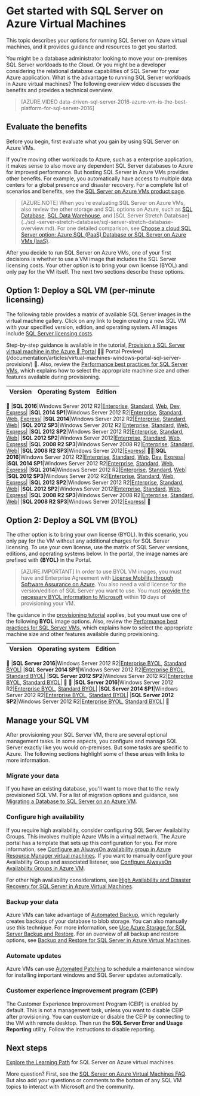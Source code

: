 <properties
	pageTitle="Get started with SQL Server on Azure Virtual Machines | Microsoft Azure"
	description="Move your on-premises SQL Server database workloads to the Cloud with Azure Virtual Machines. Get started quickly with preconfigured SQL VM images."
	services="virtual-machines-windows"
	documentationCenter=""
	authors="rothja"
	manager="jhubbard"
	editor=""
	tags="azure-service-management"/>

<tags
	ms.service="virtual-machines-windows"
	ms.date="06/13/2016"
	wacn.date=""/>

# Get started with SQL Server on Azure Virtual Machines

This topic describes your options for running SQL Server on Azure virtual machines, and it provides guidance and resources to get you started.

You might be a database administrator looking to move your on-premises SQL Server workloads to the Cloud. Or you might be a developer considering the relational database capabilities of SQL Server for your Azure application. What is the advantage to running SQL Server workloads in Azure virtual machines? The following overview video discusses the benefits and provides a technical overview.

> [AZURE.VIDEO data-driven-sql-server-2016-azure-vm-is-the-best-platform-for-sql-server-2016]

## Evaluate the benefits

Before you begin, first evaluate what you gain by using SQL Server on Azure VMs.

If you're moving other workloads to Azure, such as a enterprise application, it makes sense to also move any dependent SQL Server databases to Azure for improved performance. But hosting SQL Server in Azure VMs provides other benefits. For example, you automatically have access to multiple data centers for a global presence and disaster recovery. For a complete list of scenarios and benefits, see the [SQL Server on Azure VMs product page](/home/features/virtual-machines/sql-server/).

> [AZURE.NOTE] When you're evaluating SQL Server on Azure VMs, also review the other storage and SQL options on Azure, such as [SQL Database](/documentation/articles/sql-database-technical-overview/), [SQL Data Warehouse](/documentation/articles/sql-data-warehouse-overview-what-is/), and [SQL Server Stretch Databsae](../sql 	-server-stretch-database/sql-server-stretch-database-overview.md). For one detailed comparison, see [Choose a cloud SQL Server option: Azure SQL (PaaS) Database or SQL Server on Azure VMs (IaaS)](/documentation/articles/data-management-azure-sql-database-and-sql-server-iaas/).

After you decide to run SQL Server on Azure VMs, one of your first decisions is whether to use a VM image that includes the SQL Server licensing costs. Your other option is to bring your own license (BYOL) and only pay for the VM itself. The next two sections describe these options.

## Option 1: Deploy a SQL VM (per-minute licensing)
The following table provides a matrix of available SQL Server images in the virtual machine gallery. Click on any link to begin creating a new SQL VM with your specified version, edition, and operating system. All images include [SQL Server licensing costs](/home/features/virtual-machines/pricing/).

Step-by-step guidance is available in the tutorial, [Provision a SQL Server virtual machine in the Azure  Portal](/documentation/articles/virtual-machines-windows-portal-sql-server-provision/)  Portal Preview](/documentation/articles/virtual-machines-windows-portal-sql-server-provision/) . Also, review the [Performance best practices for SQL Server VMs](/documentation/articles/virtual-machines-windows-sql-performance/), which explains how to select the appropriate machine size and other features available during provisioning.

|Version|Operating System|Edition|
|---|---|---|

|**SQL 2016**|Windows Server 2012 R2|[Enterprise](https://portal.azure.com/#create/Microsoft.SQLServer2016RTMEnterpriseWindowsServer2012R2), [Standard](https://portal.azure.com/#create/Microsoft.SQLServer2016RTMStandardWindowsServer2012R2), [Web](https://portal.azure.com/#create/Microsoft.SQLServer2016RTMWebWindowsServer2012R2), [Dev](https://portal.azure.com/#create/Microsoft.SQLServer2016RTMDeveloperWindowsServer2012R2), [Express](https://portal.azure.com/#create/Microsoft.SQLServer2016RTMExpressWindowsServer2012R2)|
|**SQL 2014 SP1**|Windows Server 2012 R2|[Enterprise](https://portal.azure.com/#create/Microsoft.SQLServer2014SP1EnterpriseWindowsServer2012R2), [Standard](https://portal.azure.com/#create/Microsoft.SQLServer2014SP1StandardWindowsServer2012R2), [Web](https://portal.azure.com/#create/Microsoft.SQLServer2014SP1WebWindowsServer2012R2), [Express](https://portal.azure.com/#create/Microsoft.SQLServer2014SP1ExpressWindowsServer2012R2)|
|**SQL 2014**|Windows Server 2012 R2|[Enterprise](https://portal.azure.com/#create/Microsoft.SQLServer2014EnterpriseWindowsServer2012R2), [Standard](https://portal.azure.com/#create/Microsoft.SQLServer2014StandardWindowsServer2012R2), [Web](https://portal.azure.com/#create/Microsoft.SQLServer2014WebWindowsServer2012R2)|
|**SQL 2012 SP3**|Windows Server 2012 R2|[Enterprise](https://portal.azure.com/#create/Microsoft.SQLServer2012SP3EnterpriseWindowsServer2012R2), [Standard](https://portal.azure.com/#create/Microsoft.SQLServer2012SP3StandardWindowsServer2012R2), [Web](https://portal.azure.com/#create/Microsoft.SQLServer2012SP3WebWindowsServer2012R2), [Express](https://portal.azure.com/#create/Microsoft.SQLServer2012SP3ExpressWindowsServer2012R2)|
|**SQL 2012 SP2**|Windows Server 2012 R2|[Enterprise](https://portal.azure.com/#create/Microsoft.SQLServer2012SP2EnterpriseWindowsServer2012R2), [Standard](https://portal.azure.com/#create/Microsoft.SQLServer2012SP2StandardWindowsServer2012R2), [Web](https://portal.azure.com/#create/Microsoft.SQLServer2012SP2WebWindowsServer2012R2)|
|**SQL 2012 SP2**|Windows Server 2012|[Enterprise](https://portal.azure.com/#create/Microsoft.SQLServer2012SP2EnterpriseWindowsServer2012), [Standard](https://portal.azure.com/#create/Microsoft.SQLServer2012SP2StandardWindowsServer2012), [Web](https://portal.azure.com/#create/Microsoft.SQLServer2012SP2WebWindowsServer2012), [Express](https://portal.azure.com/#create/Microsoft.SQLServer2012SP2ExpressWindowsServer2012)|
|**SQL 2008 R2 SP3**|Windows Server 2008 R2|[Enterprise](https://portal.azure.com/#create/Microsoft.SQLServer2008R2SP3EnterpriseWindowsServer2008R2), [Standard](https://portal.azure.com/#create/Microsoft.SQLServer2008R2SP3StandardWindowsServer2008R2), [Web](https://portal.azure.com/#create/Microsoft.SQLServer2008R2SP3WebWindowsServer2008R2)|
|**SQL 2008 R2 SP3**|Windows Server 2012|[Express](https://portal.azure.com/#create/Microsoft.SQLServer2008R2SP3ExpressWindowsServer2012)|


|**SQL 2016**|Windows Server 2012 R2|[Enterprise](https://portal.azure.cn/#create/Microsoft.SQLServer2016RTMEnterpriseWindowsServer2012R2), [Standard](https://portal.azure.cn/#create/Microsoft.SQLServer2016RTMStandardWindowsServer2012R2), [Web](https://portal.azure.cn/#create/Microsoft.SQLServer2016RTMWebWindowsServer2012R2), [Dev](https://portal.azure.cn/#create/Microsoft.SQLServer2016RTMDeveloperWindowsServer2012R2), [Express](https://portal.azure.cn/#create/Microsoft.SQLServer2016RTMExpressWindowsServer2012R2)|
|**SQL 2014 SP1**|Windows Server 2012 R2|[Enterprise](https://portal.azure.cn/#create/Microsoft.SQLServer2014SP1EnterpriseWindowsServer2012R2), [Standard](https://portal.azure.cn/#create/Microsoft.SQLServer2014SP1StandardWindowsServer2012R2), [Web](https://portal.azure.cn/#create/Microsoft.SQLServer2014SP1WebWindowsServer2012R2), [Express](https://portal.azure.cn/#create/Microsoft.SQLServer2014SP1ExpressWindowsServer2012R2)|
|**SQL 2014**|Windows Server 2012 R2|[Enterprise](https://portal.azure.cn/#create/Microsoft.SQLServer2014EnterpriseWindowsServer2012R2), [Standard](https://portal.azure.cn/#create/Microsoft.SQLServer2014StandardWindowsServer2012R2), [Web](https://portal.azure.cn/#create/Microsoft.SQLServer2014WebWindowsServer2012R2)|
|**SQL 2012 SP3**|Windows Server 2012 R2|[Enterprise](https://portal.azure.cn/#create/Microsoft.SQLServer2012SP3EnterpriseWindowsServer2012R2), [Standard](https://portal.azure.cn/#create/Microsoft.SQLServer2012SP3StandardWindowsServer2012R2), [Web](https://portal.azure.cn/#create/Microsoft.SQLServer2012SP3WebWindowsServer2012R2), [Express](https://portal.azure.cn/#create/Microsoft.SQLServer2012SP3ExpressWindowsServer2012R2)|
|**SQL 2012 SP2**|Windows Server 2012 R2|[Enterprise](https://portal.azure.cn/#create/Microsoft.SQLServer2012SP2EnterpriseWindowsServer2012R2), [Standard](https://portal.azure.cn/#create/Microsoft.SQLServer2012SP2StandardWindowsServer2012R2), [Web](https://portal.azure.cn/#create/Microsoft.SQLServer2012SP2WebWindowsServer2012R2)|
|**SQL 2012 SP2**|Windows Server 2012|[Enterprise](https://portal.azure.cn/#create/Microsoft.SQLServer2012SP2EnterpriseWindowsServer2012), [Standard](https://portal.azure.cn/#create/Microsoft.SQLServer2012SP2StandardWindowsServer2012), [Web](https://portal.azure.cn/#create/Microsoft.SQLServer2012SP2WebWindowsServer2012), [Express](https://portal.azure.cn/#create/Microsoft.SQLServer2012SP2ExpressWindowsServer2012)|
|**SQL 2008 R2 SP3**|Windows Server 2008 R2|[Enterprise](https://portal.azure.cn/#create/Microsoft.SQLServer2008R2SP3EnterpriseWindowsServer2008R2), [Standard](https://portal.azure.cn/#create/Microsoft.SQLServer2008R2SP3StandardWindowsServer2008R2), [Web](https://portal.azure.cn/#create/Microsoft.SQLServer2008R2SP3WebWindowsServer2008R2)|
|**SQL 2008 R2 SP3**|Windows Server 2012|[Express](https://portal.azure.cn/#create/Microsoft.SQLServer2008R2SP3ExpressWindowsServer2012)|


## Option 2: Deploy a SQL VM (BYOL)
The other option is to bring your own license (BYOL). In this scenario, you only pay for the VM without any additional charges for SQL Server licensing. To use your own license, use the matrix of SQL Server versions, editions, and operating systems below. In the portal, the image names are prefixed with **{BYOL}** in the Portal.

> [AZURE.IMPORTANT] In order to use BYOL VM images, you must have and Enterprise Agreement with [License Mobility through Software Assurance on Azure](https://azure.microsoft.com/pricing/license-mobility/). You also need a valid license for the version/edition of SQL Server you want to use. You must [provide the necessary BYOL information to Microsoft](http://d36cz9buwru1tt.cloudfront.net/License_Mobility_Customer_Verification_Guide.pdf) within **10** days of provisioning your VM.

The guidance in the [provisioning tutorial](/documentation/articles/virtual-machines-windows-portal-sql-server-provision/) applies, but you must use one of the following **BYOL** image options. Also, review the [Performance best practices for SQL Server VMs](/documentation/articles/virtual-machines-windows-sql-performance/), which explains how to select the appropriate machine size and other features available during provisioning.

|Version|Operating system|Edition|
|---|---|---|

|**SQL Server 2016**|Windows Server 2012 R2|[Enterprise BYOL](https://portal.azure.com/#create/Microsoft.BYOLSQLServer2016RTMStandardWindowsServer2012R2), [Standard BYOL](https://portal.azure.com/#create/Microsoft.BYOLSQLServer2016RTMStandardWindowsServer2012R2)|
|**SQL Server 2014 SP1**|Windows Server 2012 R2|[Enterprise BYOL](https://portal.azure.com/#create/Microsoft.BYOLSQLServer2014SP1EnterpriseWindowsServer2012R2), [Standard BYOL](https://portal.azure.com/#create/Microsoft.BYOLSQLServer2014SP1StandardWindowsServer2012R2)|
|**SQL Server 2012 SP2**|Windows Server 2012 R2|[Enterprise BYOL](https://portal.azure.com/#create/Microsoft.BYOLSQLServer2012SP3EnterpriseWindowsServer2012R2), [Standard  BYOL](https://portal.azure.com/#create/Microsoft.BYOLSQLServer2012SP3StandardWindowsServer2012R2)|


|**SQL Server 2016**|Windows Server 2012 R2|[Enterprise BYOL](https://portal.azure.cn/#create/Microsoft.BYOLSQLServer2016RTMStandardWindowsServer2012R2), [Standard BYOL](https://portal.azure.cn/#create/Microsoft.BYOLSQLServer2016RTMStandardWindowsServer2012R2)|
|**SQL Server 2014 SP1**|Windows Server 2012 R2|[Enterprise BYOL](https://portal.azure.cn/#create/Microsoft.BYOLSQLServer2014SP1EnterpriseWindowsServer2012R2), [Standard BYOL](https://portal.azure.cn/#create/Microsoft.BYOLSQLServer2014SP1StandardWindowsServer2012R2)|
|**SQL Server 2012 SP2**|Windows Server 2012 R2|[Enterprise BYOL](https://portal.azure.cn/#create/Microsoft.BYOLSQLServer2012SP3EnterpriseWindowsServer2012R2), [Standard  BYOL](https://portal.azure.cn/#create/Microsoft.BYOLSQLServer2012SP3StandardWindowsServer2012R2)|


## Manage your SQL VM
After provisioning your SQL Server VM, there are several optional management tasks. In some aspects, you configure and manage SQL Server exactly like you would on-premises. But some tasks are specific to Azure. The following sections highlight some of these areas with links to more information.

### Migrate your data

If you have an existing database, you'll want to move that to the newly provisioned SQL VM. For a list of migration options and guidance, see [Migrating a Database to SQL Server on an Azure VM](/documentation/articles/virtual-machines-windows-migrate-sql/).

### Configure high availability

If you require high availability, consider configuring SQL Server Availability Groups. This involves multiple Azure VMs in a virtual network. The Azure portal has a template that sets up this configuration for you. For more information, see [Configure an AlwaysOn availability group in Azure Resource Manager virtual machines](/documentation/articles/virtual-machines-windows-portal-sql-alwayson-availability-groups/). If you want to manually configure your Availability Group and associated listener, see [Configure AlwaysOn Availability Groups in Azure VM](/documentation/articles/virtual-machines-windows-portal-sql-alwayson-availability-groups-manual/).

For other high availability considerations, see [High Availability and Disaster Recovery for SQL Server in Azure Virtual Machines](/documentation/articles/virtual-machines-windows-sql-high-availability-dr/).

### Backup your data
Azure VMs can take advantage of [Automated Backup](/documentation/articles/virtual-machines-windows-sql-automated-backup/), which regularly creates backups of your database to blob storage. You can also manually use this technique. For more information, see [Use Azure Storage for SQL Server Backup and Restore](/documentation/articles/storage-use-storage-sql-server-backup-restore/). For an overview of all backup and restore options, see [Backup and Restore for SQL Server in Azure Virtual Machines](/documentation/articles/virtual-machines-windows-sql-backup-recovery/).

### Automate updates
Azure VMs can use [Automated Patching](/documentation/articles/virtual-machines-windows-sql-automated-patching/) to schedule a maintenance window for installing important windows and SQL Server updates automatically.

### Customer experience improvement program (CEIP)
The Customer Experience Improvement Program (CEIP) is enabled by default. This is not a management task, unless you want to disable CEIP after provisioning. You can customize or disable the CEIP by connecting to the VM with remote desktop. Then run the **SQL Server Error and Usage Reporting** utility. Follow the instructions to disable reporting.

## Next steps
[Explore the Learning Path](https://azure.microsoft.com/documentation/learning-paths/sql-azure-vm/) for SQL Server on Azure virtual machines.

More question? First, see the [SQL Server on Azure Virtual Machines FAQ](/documentation/articles/virtual-machines-windows-sql-server-iaas-faq/). But also add your questions or comments to the bottom of any SQL VM topics to interact with Microsoft and the community.
